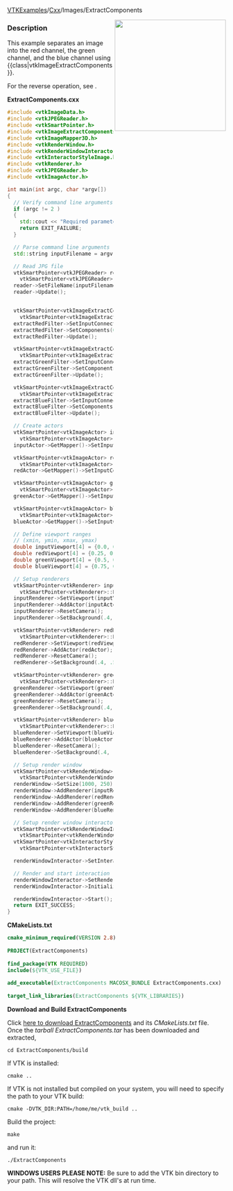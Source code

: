 [VTKExamples](/index/)/[Cxx](/Cxx)/Images/ExtractComponents

<img align="right" src="https://github.com/lorensen/VTKExamples/blob/gh-pages/Testing/Baseline/Images/TestExtractComponents.png?raw=true" width="256" />

### Description
This example separates an image into the red channel, the green channel, and the blue channel using {{class|vtkImageExtractComponents}}.

For the reverse operation, see []([../CombiningRGBChannels]).

**ExtractComponents.cxx**
```c++
#include <vtkImageData.h>
#include <vtkJPEGReader.h>
#include <vtkSmartPointer.h>
#include <vtkImageExtractComponents.h>
#include <vtkImageMapper3D.h>
#include <vtkRenderWindow.h>
#include <vtkRenderWindowInteractor.h>
#include <vtkInteractorStyleImage.h>
#include <vtkRenderer.h>
#include <vtkJPEGReader.h>
#include <vtkImageActor.h>

int main(int argc, char *argv[])
{
  // Verify command line arguments
  if (argc != 2 )
  {
    std::cout << "Required parameters: InputFilename" << std::endl;
    return EXIT_FAILURE;
  }

  // Parse command line arguments
  std::string inputFilename = argv[1];

  // Read JPG file
  vtkSmartPointer<vtkJPEGReader> reader =
    vtkSmartPointer<vtkJPEGReader>::New();
  reader->SetFileName(inputFilename.c_str());
  reader->Update();


  vtkSmartPointer<vtkImageExtractComponents> extractRedFilter =
    vtkSmartPointer<vtkImageExtractComponents>::New();
  extractRedFilter->SetInputConnection(reader->GetOutputPort());
  extractRedFilter->SetComponents(0);
  extractRedFilter->Update();

  vtkSmartPointer<vtkImageExtractComponents> extractGreenFilter =
    vtkSmartPointer<vtkImageExtractComponents>::New();
  extractGreenFilter->SetInputConnection(reader->GetOutputPort());
  extractGreenFilter->SetComponents(1);
  extractGreenFilter->Update();

  vtkSmartPointer<vtkImageExtractComponents> extractBlueFilter =
    vtkSmartPointer<vtkImageExtractComponents>::New();
  extractBlueFilter->SetInputConnection(reader->GetOutputPort());
  extractBlueFilter->SetComponents(2);
  extractBlueFilter->Update();

  // Create actors
  vtkSmartPointer<vtkImageActor> inputActor =
    vtkSmartPointer<vtkImageActor>::New();
  inputActor->GetMapper()->SetInputConnection(reader->GetOutputPort());

  vtkSmartPointer<vtkImageActor> redActor =
    vtkSmartPointer<vtkImageActor>::New();
  redActor->GetMapper()->SetInputConnection(extractRedFilter->GetOutputPort());

  vtkSmartPointer<vtkImageActor> greenActor =
    vtkSmartPointer<vtkImageActor>::New();
  greenActor->GetMapper()->SetInputConnection(extractGreenFilter->GetOutputPort());

  vtkSmartPointer<vtkImageActor> blueActor =
    vtkSmartPointer<vtkImageActor>::New();
  blueActor->GetMapper()->SetInputConnection(extractBlueFilter->GetOutputPort());

  // Define viewport ranges
  // (xmin, ymin, xmax, ymax)
  double inputViewport[4] = {0.0, 0.0, 0.25, 1.0};
  double redViewport[4] = {0.25, 0.0, 0.5, 1.0};
  double greenViewport[4] = {0.5, 0.0, 0.75, 1.0};
  double blueViewport[4] = {0.75, 0.0, 1.0, 1.0};

  // Setup renderers
  vtkSmartPointer<vtkRenderer> inputRenderer =
    vtkSmartPointer<vtkRenderer>::New();
  inputRenderer->SetViewport(inputViewport);
  inputRenderer->AddActor(inputActor);
  inputRenderer->ResetCamera();
  inputRenderer->SetBackground(.4, .5, .9);

  vtkSmartPointer<vtkRenderer> redRenderer =
    vtkSmartPointer<vtkRenderer>::New();
  redRenderer->SetViewport(redViewport);
  redRenderer->AddActor(redActor);
  redRenderer->ResetCamera();
  redRenderer->SetBackground(.4, .5, .6);

  vtkSmartPointer<vtkRenderer> greenRenderer =
    vtkSmartPointer<vtkRenderer>::New();
  greenRenderer->SetViewport(greenViewport);
  greenRenderer->AddActor(greenActor);
  greenRenderer->ResetCamera();
  greenRenderer->SetBackground(.4, .5, .7);

  vtkSmartPointer<vtkRenderer> blueRenderer =
    vtkSmartPointer<vtkRenderer>::New();
  blueRenderer->SetViewport(blueViewport);
  blueRenderer->AddActor(blueActor);
  blueRenderer->ResetCamera();
  blueRenderer->SetBackground(.4, .5, .8);

  // Setup render window
  vtkSmartPointer<vtkRenderWindow> renderWindow =
    vtkSmartPointer<vtkRenderWindow>::New();
  renderWindow->SetSize(1000, 250);
  renderWindow->AddRenderer(inputRenderer);
  renderWindow->AddRenderer(redRenderer);
  renderWindow->AddRenderer(greenRenderer);
  renderWindow->AddRenderer(blueRenderer);

  // Setup render window interactor
  vtkSmartPointer<vtkRenderWindowInteractor> renderWindowInteractor =
    vtkSmartPointer<vtkRenderWindowInteractor>::New();
  vtkSmartPointer<vtkInteractorStyleImage> style =
    vtkSmartPointer<vtkInteractorStyleImage>::New();

  renderWindowInteractor->SetInteractorStyle(style);

  // Render and start interaction
  renderWindowInteractor->SetRenderWindow(renderWindow);
  renderWindowInteractor->Initialize();

  renderWindowInteractor->Start();
  return EXIT_SUCCESS;
}
```
**CMakeLists.txt**
```cmake
cmake_minimum_required(VERSION 2.8)
 
PROJECT(ExtractComponents)
 
find_package(VTK REQUIRED)
include(${VTK_USE_FILE})
 
add_executable(ExtractComponents MACOSX_BUNDLE ExtractComponents.cxx)
 
target_link_libraries(ExtractComponents ${VTK_LIBRARIES})
```

**Download and Build ExtractComponents**

Click [here to download ExtractComponents](https://github.com/lorensen/VTKWikiExamplesTarballs/raw/master/ExtractComponents.tar) and its *CMakeLists.txt* file.
Once the *tarball ExtractComponents.tar* has been downloaded and extracted,
```
cd ExtractComponents/build 
```
If VTK is installed:
```
cmake ..
```
If VTK is not installed but compiled on your system, you will need to specify the path to your VTK build:
```
cmake -DVTK_DIR:PATH=/home/me/vtk_build ..
```
Build the project:
```
make
```
and run it:
```
./ExtractComponents
```
**WINDOWS USERS PLEASE NOTE:** Be sure to add the VTK bin directory to your path. This will resolve the VTK dll's at run time.

